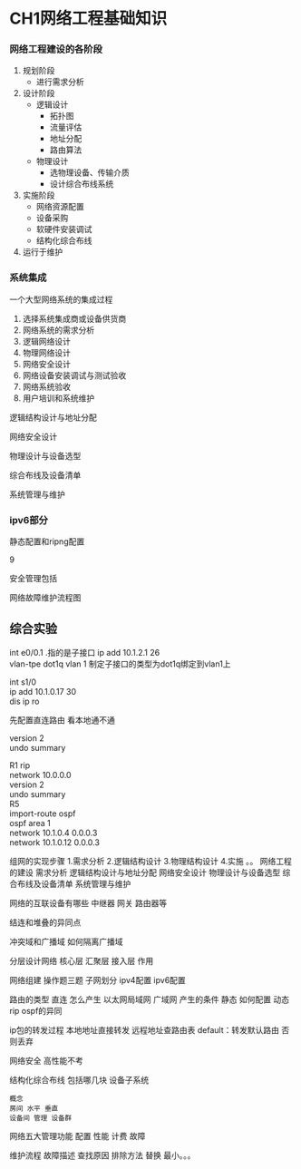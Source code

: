 # CH1网络工程基础知识

### 网络工程建设的各阶段

1. 规划阶段
   - 进行需求分析
2. 设计阶段
   - 逻辑设计
     - 拓扑图
     - 流量评估
     - 地址分配
     - 路由算法
   - 物理设计
     - 选物理设备、传输介质
     - 设计综合布线系统
3. 实施阶段
   - 网络资源配置
   - 设备采购
   - 软硬件安装调试
   - 结构化综合布线
4. 运行于维护

### 系统集成

一个大型网络系统的集成过程

1. 选择系统集成商或设备供货商
2. 网络系统的需求分析
3. 逻辑网络设计
4. 物理网络设计
5. 网络安全设计
6. 网络设备安装调试与测试验收
7. 网络系统验收
8. 用户培训和系统维护













逻辑结构设计与地址分配

网络安全设计

物理设计与设备选型

综合布线及设备清单

 系统管理与维护

### ipv6部分

静态配置和ripng配置

9 

安全管理包括


网络故障维护流程图

## 综合实验
int e0/0.1      .指的是子接口
 ip add 10.1.2.1 26  
 vlan-tpe dot1q vlan 1 制定子接口的类型为dot1q绑定到vlan1上  

 int s1/0  
 ip add 10.1.0.17 30  
 dis ip ro  

 先配置直连路由 看本地通不通  

 version 2  
 undo summary

 R1
 rip  
 network 10.0.0.0  
version 2  
undo summary  
R5  
import-route ospf  
ospf
area 1  
network 10.1.0.4 0.0.0.3  
network 10.1.0.12 0.0.0.3  


组网的实现步骤
    1.需求分析
    2.逻辑结构设计
    3.物理结构设计
    4.实施
    。。
网络工程的建设
    需求分析
    逻辑结构设计与地址分配
    网络安全设计
    物理设计与设备选型
    综合布线及设备清单
    系统管理与维护

网络的互联设备有哪些
    中继器
    网关
    路由器等


结连和堆叠的异同点

冲突域和广播域
    如何隔离广播域

分层设计网络
核心层
汇聚层
接入层
作用

网络组建    操作题三题
子网划分
ipv4配置
ipv6配置

路由的类型
    直连    怎么产生    以太网局域网 广域网 产生的条件
    静态    如何配置
    动态    rip ospf的异同

ip包的转发过程
    本地地址直接转发
    远程地址查路由表
    default：转发默认路由
    否则丢弃

网络安全 高性能不考

结构化综合布线 包括哪几块
    设备子系统

    概念
    房间 水平 垂直
    设备间 管理 设备群

网络五大管理功能
    配置
    性能
    计费
    故障

维护流程
    故障描述
    查找原因
排除方法
    替换
    最小。。。



